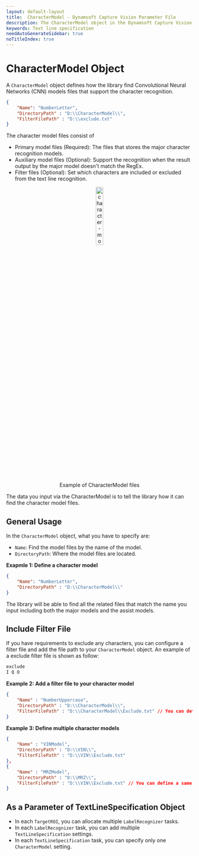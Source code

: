 ```yaml
---   
layout: default-layout
title:  CharacterModel - Dynamsoft Capture Vision Parameter File
description: The CharacterModel object in the Dynamsoft Capture Vision Parameter File defines how the charactor models are found.
keywords: Text line specification
needAutoGenerateSidebar: true
noTitleIndex: true
---
```


# CharacterModel Object

A `CharacterModel` object defines how the library find Convolutional Neural Networks (CNN) models files that support the character recognition.

```json
{
    "Name": "NumberLetter",
    "DirectoryPath" : "D:\\CharacterModel\\",
    "FilterFilePath" : "D:\\exclude.txt"
}
```

The character model files consist of

- Primary model files (Required): The files that stores the major character recognition models.
- Auxiliary model files (Optional): Support the recognition when the result output by the major model doesn't match the RegEx.
- Filter files (Optional): Set which characters are included or excluded from the text line recognition.

<div align="center">
   <p><img src="../assets/character-model.png" alt="character-model" width="20%" /></p>
   <p>Example of CharacterModel files</p>
</div>

The data you input via the CharacterModel is to tell the library how it can find the character model files.

## General Usage

In the `CharacterModel` object, what you have to specify are:

- `Name`: Find the model files by the name of the model.
- `DirectoryPath`: Where the model files are located.

**Exapmle 1: Define a character model**

```json
{
    "Name": "NumberLetter",
    "DirectoryPath" : "D:\\CharacterModel\\"
}
```

The library will be able to find all the related files that match the name you input including both the major models and the assist models.

## Include Filter File

If you have requirements to exclude any characters, you can configure a filter file and add the file path to your `CharacterModel` object. An example of a exclude filter file is shown as follow:

```txt
exclude
I Q O
```

**Example 2: Add a filter file to your character model**

```json
{
    "Name" : "NumberUppercase",
    "DirectoryPath" : "D:\\CharacterModel\\",
    "FilterFilePath" : "D:\\CharacterModel\\Exclude.txt" // You can define the filter file in the same folder with the model files.
}
```

**Example 3: Define multiple character models**

```json
{
    "Name" : "VINModel",
    "DirectoryPath" : "D:\\VIN\\",
    "FilterFilePath" : "D:\\VIN\\Exclude.txt"
},
{
    "Name" : "MRZModel",
    "DirectoryPath" : "D:\\MRZ\\",
    "FilterFilePath" : "D:\\VIN\\Exclude.txt" // You can define a same filter file for different `CharacterModel` objects.
}
```

## As a Parameter of TextLineSpecification Object

- In each `TargetROI`, you can allocate multiple `LabelRecognizer` tasks.
- In each `LabelRecognizer` task, you can add multiple `TextLineSpecification` settings.
- In each `TextLineSpecification` task, you can specify only one `CharacterModel` setting.
